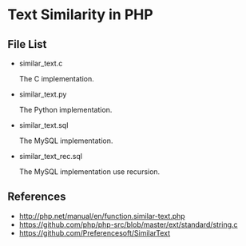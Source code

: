 # Text Similarity in PHP

## File List

* similar\_text.c

	The C implementation.

* similar\_text.py

	The Python implementation.

* similar\_text.sql

	The MySQL implementation.

* similar\_text\_rec.sql

	The MySQL implementation use recursion.

## References
* http://php.net/manual/en/function.similar-text.php
* https://github.com/php/php-src/blob/master/ext/standard/string.c
* https://github.com/Preferencesoft/SimilarText
